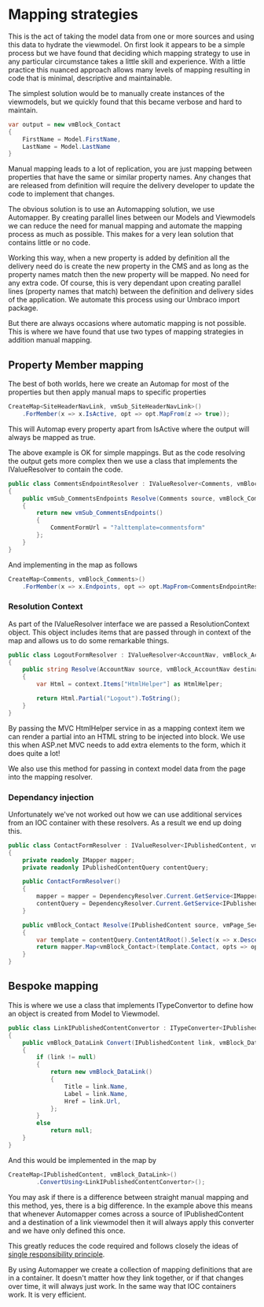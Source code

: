 # Mapping strategies

This is the act of taking the model data from one or more sources and using this data to hydrate the viewmodel. On first look it appears to be a simple process but we have found that deciding which mapping strategy to use in any particular circumstance takes a little skill and experience. With a little practice this nuanced approach allows many levels of mapping resulting in code that is minimal, descriptive and maintainable. 

The simplest solution would be to manually create instances of the viewmodels, but we quickly found that this became verbose and hard to maintain.  

``` c#
var output = new vmBlock_Contact
{
    FirstName = Model.FirstName,
    LastName = Model.LastName
}
```

Manual mapping leads to a lot of replication, you are just mapping between properties that have the same or similar property names. Any changes that are released from definition will require the delivery developer to update the code to implement that changes. 

The obvious solution is to use an Automapping solution, we use Automapper. By creating parallel lines between our Models and Viewmodels we can reduce the need for manual mapping and automate the mapping process as much as possible. This makes for a very lean solution that contains little or no code. 

Working this way, when a new property is added by definition all the delivery need do is create the new property in the CMS and as long as the property names match then the new property will be mapped. No need for any extra code. Of course, this is very dependant upon creating parallel lines (property names that match) between the definition and delivery sides of the application. We automate this process using our Umbraco import package.

But there are always occasions where automatic mapping is not possible. This is where we have found that use two types of mapping strategies in addition manual mapping. 

## Property Member mapping 

The best of both worlds, here we create an Automap for most of the properties but then apply manual maps to specific properties

``` c#
CreateMap<SiteHeaderNavLink, vmSub_SiteHeaderNavLink>()
    .ForMember(x => x.IsActive, opt => opt.MapFrom(z => true));
```

This will Automap every property apart from IsActive where the output will always be mapped as true. 

The above example is OK for simple mappings. But as the code resolving the output gets more complex then we use a class that implements the IValueResolver to contain the code.

``` c#
public class CommentsEndpointResolver : IValueResolver<Comments, vmBlock_Comments, vmSub_CommentsEndpoints>
{
    public vmSub_CommentsEndpoints Resolve(Comments source, vmBlock_Comments destination, vmSub_CommentsEndpoints destMember, ResolutionContext context)
    {
        return new vmSub_CommentsEndpoints()
        {
            CommentFormUrl = "?alttemplate=commentsform"
        };
    }
}
```

And implementing in the map as follows

``` c#
CreateMap<Comments, vmBlock_Comments>()
    .ForMember(x => x.Endpoints, opt => opt.MapFrom<CommentsEndpointResolver>());
```

### Resolution Context

As part of the IValueResolver interface we are passed a ResolutionContext object. This object includes items that are passed through in context of the map and allows us to do some remarkable things. 

``` c#
public class LogoutFormResolver : IValueResolver<AccountNav, vmBlock_AccountNav, string>
{
    public string Resolve(AccountNav source, vmBlock_AccountNav destination, string destMember, ResolutionContext context)
    {
        var Html = context.Items["HtmlHelper"] as HtmlHelper;

        return Html.Partial("Logout").ToString();
    }
}
```

By passing the MVC HtmlHelper service in as a mapping context item we can render a partial into an HTML string to be injected into block. We use this when ASP.net MVC needs to add extra elements to the form, which it does quite a lot!

We also use this method for passing in context model data from the page into the mapping resolver.

### Dependancy injection

Unfortunately we've not worked out how we can use additional services from an IOC container with these resolvers. As a result we end up doing this. 

``` c#
public class ContactFormResolver : IValueResolver<IPublishedContent, vmPage_SectionGridPage, vmBlock_Contact>
{
    private readonly IMapper mapper;
    private readonly IPublishedContentQuery contentQuery;

    public ContactFormResolver()
    {
        mapper = mapper = DependencyResolver.Current.GetService<IMapper>();
        contentQuery = DependencyResolver.Current.GetService<IPublishedContentQuery>();
    }

    public vmBlock_Contact Resolve(IPublishedContent source, vmPage_SectionGridPage destination, vmBlock_Contact destMember, ResolutionContext context)
    {
        var template = contentQuery.ContentAtRoot().Select(x => x.Descendant<Template>()).FirstOrDefault();
        return mapper.Map<vmBlock_Contact>(template.Contact, opts => opts.Items["HtmlHelper"] = context.Items["HtmlHelper"]);
    }
}
```

## Bespoke mapping

This is where we use a class that implements ITypeConvertor to define how an object is created from Model to Viewmodel. 

``` c#
public class LinkIPublishedContentConvertor : ITypeConverter<IPublishedContent, vmBlock_DataLink>
{
    public vmBlock_DataLink Convert(IPublishedContent link, vmBlock_DataLink destination, ResolutionContext context)
    {
        if (link != null)
        {
            return new vmBlock_DataLink()
            {
                Title = link.Name,
                Label = link.Name,
                Href = link.Url,
            };
        }
        else
            return null;
    }
}
```

And this would be implemented in the map by

``` c#
CreateMap<IPublishedContent, vmBlock_DataLink>()
        .ConvertUsing<LinkIPublishedContentConvertor>();
```

You may ask if there is a difference between straight manual mapping and this method, yes, there is a big difference. In the example above this means that whenever Automapper comes across a source of IPublishedContent and a destination of a link viewmodel then it will always apply this converter and we have only defined this once.

This greatly reduces the code required and follows closely the ideas of [single responsibility principle](https://en.wikipedia.org/wiki/Single_responsibility_principle).

By using Automapper we create a collection of mapping definitions that are in a container. It doesn't matter how they link together, or if that changes over time, it will always just work. In the same way that IOC containers work. It is very efficient. 